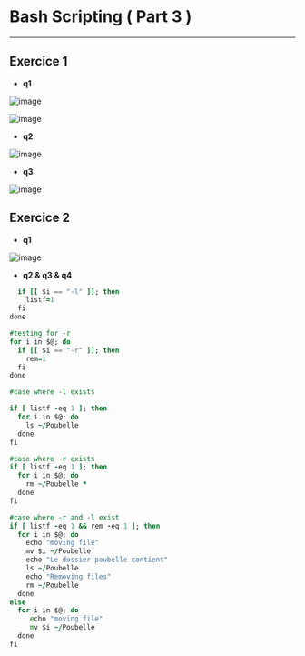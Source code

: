 # Bash Scripting ( Part 3 )
---
## Exercice 1

* **q1**

![image](https://user-images.githubusercontent.com/91763346/206732438-a2c8b60d-b061-4fd8-a3ee-34dbe913b6dd.png)

![image](https://user-images.githubusercontent.com/91763346/206724414-f4737399-fcad-4e25-8631-b2fc25f1715d.png)

* **q2**

![image](https://user-images.githubusercontent.com/91763346/206725402-7a5246e8-3e7f-4769-bb58-773493f4a610.png)

* **q3**

![image](https://user-images.githubusercontent.com/91763346/206728455-049eaa5a-8d36-44b9-93ca-9799d3e42c70.png)

## Exercice 2

* **q1**

![image](https://user-images.githubusercontent.com/91763346/206729052-9d9a2e6f-dc46-49b4-ad52-07db0d95a06f.png)


* **q2 & q3 & q4**

``` for i in $@; do
  if [[ $i == "-l" ]]; then
    listf=1
  fi
done

#testing for -r
for i in $@; do
  if [[ $i == "-r" ]]; then
    rem=1
  fi
done

#case where -l exists

if [ listf -eq 1 ]; then
  for i in $@; do
    ls ~/Poubelle
  done
fi

#case where -r exists
if [ listf -eq 1 ]; then
  for i in $@; do
    rm ~/Poubelle *
  done
fi

#case where -r and -l exist
if [ listf -eq 1 && rem -eq 1 ]; then
  for i in $@; do
    echo "moving file"
    mv $i ~/Poubelle
    echo "Le dossier poubelle contient"
    ls ~/Poubelle
    echo "Removing files"
    rm ~/Poubelle
  done
else
  for i in $@; do
     echo "moving file"
     mv $i ~/Poubelle
  done
fi

```
